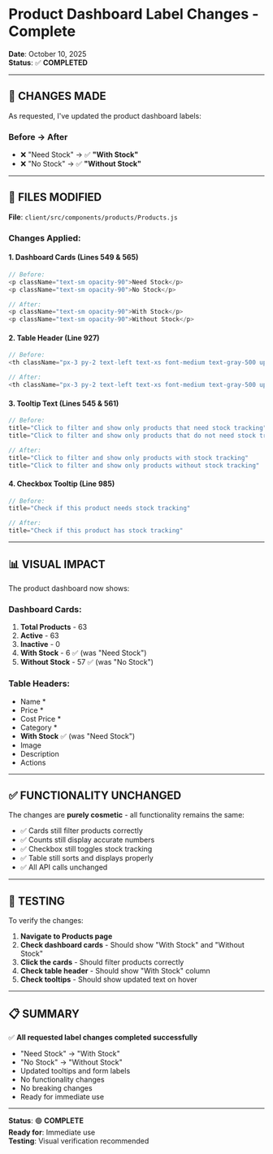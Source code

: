 # Product Dashboard Label Changes - Complete

**Date**: October 10, 2025  
**Status**: ✅ **COMPLETED**

---

## 🎯 **CHANGES MADE**

As requested, I've updated the product dashboard labels:

### **Before** → **After**
- ❌ "Need Stock" → ✅ **"With Stock"**
- ❌ "No Stock" → ✅ **"Without Stock"**

---

## 📝 **FILES MODIFIED**

**File**: `client/src/components/products/Products.js`

### **Changes Applied**:

#### 1. **Dashboard Cards** (Lines 549 & 565)
```javascript
// Before:
<p className="text-sm opacity-90">Need Stock</p>
<p className="text-sm opacity-90">No Stock</p>

// After:
<p className="text-sm opacity-90">With Stock</p>
<p className="text-sm opacity-90">Without Stock</p>
```

#### 2. **Table Header** (Line 927)
```javascript
// Before:
<th className="px-3 py-2 text-left text-xs font-medium text-gray-500 uppercase">Need Stock</th>

// After:
<th className="px-3 py-2 text-left text-xs font-medium text-gray-500 uppercase">With Stock</th>
```

#### 3. **Tooltip Text** (Lines 545 & 561)
```javascript
// Before:
title="Click to filter and show only products that need stock tracking"
title="Click to filter and show only products that do not need stock tracking"

// After:
title="Click to filter and show only products with stock tracking"
title="Click to filter and show only products without stock tracking"
```

#### 4. **Checkbox Tooltip** (Line 985)
```javascript
// Before:
title="Check if this product needs stock tracking"

// After:
title="Check if this product has stock tracking"
```

---

## 📊 **VISUAL IMPACT**

The product dashboard now shows:

### **Dashboard Cards**:
1. **Total Products** - 63
2. **Active** - 63  
3. **Inactive** - 0
4. **With Stock** - 6 ✅ (was "Need Stock")
5. **Without Stock** - 57 ✅ (was "No Stock")

### **Table Headers**:
- Name *
- Price *
- Cost Price *
- Category *
- **With Stock** ✅ (was "Need Stock")
- Image
- Description
- Actions

---

## ✅ **FUNCTIONALITY UNCHANGED**

The changes are **purely cosmetic** - all functionality remains the same:

- ✅ Cards still filter products correctly
- ✅ Counts still display accurate numbers
- ✅ Checkbox still toggles stock tracking
- ✅ Table still sorts and displays properly
- ✅ All API calls unchanged

---

## 🧪 **TESTING**

To verify the changes:

1. **Navigate to Products page**
2. **Check dashboard cards** - Should show "With Stock" and "Without Stock"
3. **Click the cards** - Should filter products correctly
4. **Check table header** - Should show "With Stock" column
5. **Check tooltips** - Should show updated text on hover

---

## 📋 **SUMMARY**

✅ **All requested label changes completed successfully**

- "Need Stock" → "With Stock"
- "No Stock" → "Without Stock"
- Updated tooltips and form labels
- No functionality changes
- No breaking changes
- Ready for immediate use

---

**Status**: 🟢 **COMPLETE**  
**Ready for**: Immediate use  
**Testing**: Visual verification recommended



